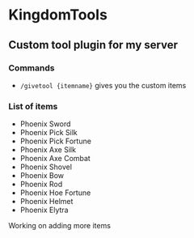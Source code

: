 # KingdomTools
## Custom tool plugin for my server

### Commands
- `/givetool {itemname}` gives you the custom items 

### List of items

- Phoenix Sword
- Phoenix Pick Silk
- Phoenix Pick Fortune
- Phoenix Axe Silk
- Phoenix Axe Combat
- Phoenix Shovel
- Phoenix Bow
- Phoenix Rod
- Phoenix Hoe Fortune
- Phoenix Helmet
- Phoenix Elytra

Working on adding more items
